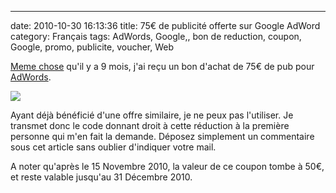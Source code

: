 ---
date: 2010-10-30 16:13:36
title: 75€ de publicité offerte sur Google AdWord
category: Français
tags: AdWords, Google,, bon de reduction, coupon, Google, promo, publicite, voucher, Web

[Meme chose](http://kevin.deldycke.com/2010/02/google-adwords-bon-reduction-75-euros-offert/) qu'il y a 9 mois, j'ai reçu un bon d'achat de 75€ de pub pour [AdWords](http://www.google.fr/AdWord).

![](/uploads/2010/coupon.png)

Ayant déjà bénéficié d'une offre similaire, je ne peux pas l'utiliser. Je transmet donc le code donnant droit à cette réduction à la première personne qui m'en fait la demande. Déposez simplement un commentaire sous cet article sans oublier d'indiquer votre mail.

A noter qu'après le 15 Novembre 2010, la valeur de ce coupon tombe à 50€, et reste valable jusqu'au 31 Décembre 2010.
